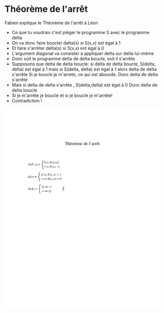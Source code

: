 Théorème de l'arrêt
===================

Fabien explique le Théorème de l'arrêt à Léon 

- Ce que tu voudrais c'est piéger le programme S avec le programme delta
- On va donc faire boucler delta(x) si S(x,x) est égal à 1
- Et faire s'arrêter delta(x) si S(x,x) est égal à 0
- L'argument diagonal va consister à appliquer delta sur delta lui-même
- Donc soit le programme delta de delta boucle, soit il s'arrête.
- Supposons que delta de delta boucle:
  si delta de delta boucle, S(delta, delta) est égal à 1
  mais si S(delta, delta) est égal à 1 alors delta de delta s'arrête
  Si je boucle je m'arrete, ce qui est absurde. Donc delta de delta s'arrête
- Mais si delta de delta s'arrête , S(delta,delta) est égal à 0
  Donc delta de delta boucle
- Si je m'arrête je boucle et si je boucle je m'arrête!
- Contradiction !

![théorème de l'arrêt](./arret.png)
